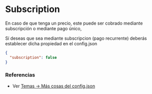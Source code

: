 # Subscription

En caso de que tenga un precio, este puede ser cobrado mediante subscripción o mediante pago único,

Sí deseas que sea mediante subscripcion (pago recurrente) deberás establecer dicha propiedad en el config.json


```json
{
  "subscription": false
}
```

### Referencias
* Ver [Temas -> Más cosas del config.json](../themes/themes.md#mas-cosas-del-config.json)
